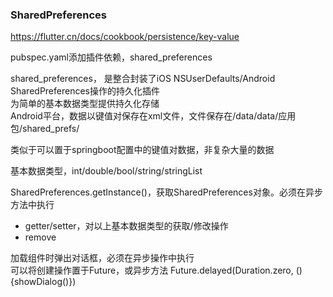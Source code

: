 ### SharedPreferences
https://flutter.cn/docs/cookbook/persistence/key-value

pubspec.yaml添加插件依赖，shared_preferences

shared_preferences，
是整合封装了iOS NSUserDefaults/Android SharedPreferences操作的持久化插件  
为简单的基本数据类型提供持久化存储  
Android平台，数据以键值对保存在xml文件，文件保存在/data/data/应用包/shared_prefs/

类似于可以置于springboot配置中的键值对数据，非复杂大量的数据

基本数据类型，int/double/bool/string/stringList

SharedPreferences.getInstance()，获取SharedPreferences对象。必须在异步方法中执行
- getter/setter，对以上基本数据类型的获取/修改操作
- remove

加载组件时弹出对话框，必须在异步操作中执行  
可以将创建操作置于Future，或异步方法
Future.delayed(Duration.zero, () {showDialog()})
